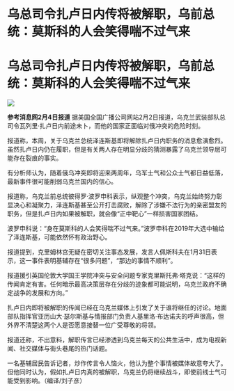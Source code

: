 # 乌总司令扎卢日内传将被解职，乌前总统：莫斯科的人会笑得喘不过气来

# 乌总司令扎卢日内传将被解职，乌前总统：莫斯科的人会笑得喘不过气来

![](https://inews.gtimg.com/om_bt/O7H_zMH6d_9qa2FjWdi26mPN2u4c4SaICXUTclB743A0oAA/1000)

**参考消息网2月4日报道** 据美国全国广播公司网站2月2日报道，乌克兰武装部队总司令瓦列里·扎卢日内前途未卜，而他的国家正面临对俄冲突的危险时刻。

报道称，本周，关于乌克兰总统泽连斯基即将解除扎卢日内职务的消息愈演愈烈。虽然扎卢日内仍在履职，但是有关两人存在明显分歧的猜测暴露了乌克兰领导层可能存在裂痕的事实。

有分析师认为，随着俄乌冲突即将迎来两周年，乌军士气和公众士气都日益低落，最新事件很可能削弱乌克兰国内的信心。

报道称，乌克兰前总统彼得罗·波罗申科表示，纵观整个冲突，乌克兰始终努力彰显决心和凝聚力，泽连斯基甚至公开打击腐败，解除了涉嫌不法行为的亲密盟友的职务，但是扎卢日内如果被解职，就会像“正中靶心”一样损害国家团结。

波罗申科说：“身在莫斯科的人会笑得喘不过气来。”波罗申科在2019年大选中输给了泽连斯基，可能依然怀有政治野心。

报道提到，克里姆林宫无疑在密切关注事态发展，发言人佩斯科夫在1月31日表示，这一事件表明基辅存在“很多问题”，“那边的事情不顺利”。

报道援引英国伦敦大学国王学院冲突与安全问题专家克里斯托弗·塔克说：“这样的传闻肯定有害。任何暗示最高决策层存在分歧的迹象都可能说明，乌克兰政府不确定战争的发展和方向。”

扎卢日内即将被解职的传闻已经在乌克兰媒体上引发了关于谁将继任的讨论。地面部队指挥官亚历山大·瑟尔斯基与情报部门负责人基里洛·布达诺夫的呼声很高，但外界不清楚这两个人是否愿意接替一位广受尊敬的将领。

报道还称，不出意料，解职传言已经渗透到乌克兰每天的公共生活中，成为电视新闻、社交媒体与街头巷尾的热门话题。

一名基辅居民告诉记者，炒作传言令人恼火，他认为整个事情被媒体故意夸大了。但他同时认为，假如扎卢日内真的被解职，乌克兰仍将继续战斗，即使前线士气可能受到影响。（编译/刘子彦）

